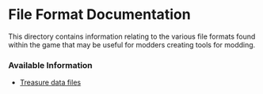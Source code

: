 # File Format Documentation

This directory contains information relating to the various file formats
found within the game that may be useful for modders creating tools for
modding.

### Available Information

* [Treasure data files](treasure.md)
